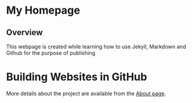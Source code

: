 # My Homepage
## Overview
This webpage is created while learning how to use Jekyll, Markdown and Github for the purpose of publishing

# Building Websites in GitHub

More details about the project are available from the [About page](about.md).

